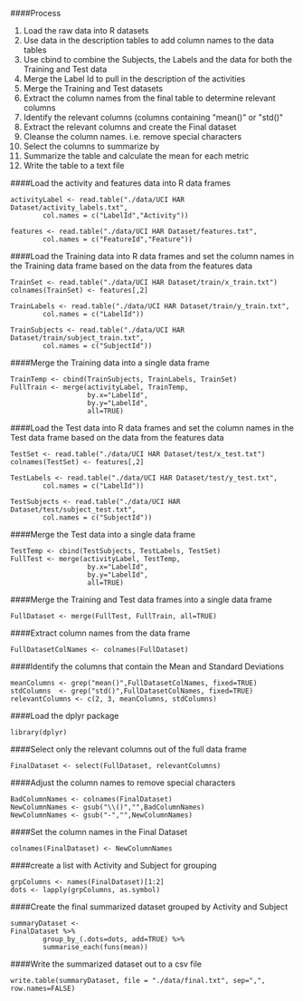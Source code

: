 ####Process
1.  Load the raw data into R datasets
2.  Use data in the description tables to add column names to the data tables
3.  Use cbind to combine the Subjects, the Labels and the data for both the Training and Test data
4.  Merge the Label Id to pull in the description of the activities
5.  Merge the Training and Test datasets
6.  Extract the column names from the final table to determine relevant columns
7.  Identify the relevant columns (columns containing "mean()" or "std()"
8.  Extract the relevant columns and create the Final dataset
9.  Cleanse the column names.  i.e. remove special characters
10.  Select the columns to summarize by
11.  Summarize the table and calculate the mean for each metric
12.  Write the table to a text file

####Load the activity and features data into R data frames

```
activityLabel <- read.table("./data/UCI HAR Dataset/activity_labels.txt",
        col.names = c("LabelId","Activity"))

features <- read.table("./data/UCI HAR Dataset/features.txt",
        col.names = c("FeatureId","Feature"))
```

####Load the Training data into R data frames and set the column names in the Training data frame based on the data from the features data

```
TrainSet <- read.table("./data/UCI HAR Dataset/train/x_train.txt")
colnames(TrainSet) <- features[,2]

TrainLabels <- read.table("./data/UCI HAR Dataset/train/y_train.txt",
        col.names = c("LabelId"))

TrainSubjects <- read.table("./data/UCI HAR Dataset/train/subject_train.txt",
        col.names = c("SubjectId"))
```

####Merge the Training data into a single data frame

```
TrainTemp <- cbind(TrainSubjects, TrainLabels, TrainSet)
FullTrain <- merge(activityLabel, TrainTemp, 
                   by.x="LabelId", 
                   by.y="LabelId", 
                   all=TRUE)
```

####Load the Test data into R data frames and set the column names in the Test data frame based on the data from the features data

```
TestSet <- read.table("./data/UCI HAR Dataset/test/x_test.txt")
colnames(TestSet) <- features[,2]

TestLabels <- read.table("./data/UCI HAR Dataset/test/y_test.txt",
        col.names = c("LabelId"))

TestSubjects <- read.table("./data/UCI HAR Dataset/test/subject_test.txt",
        col.names = c("SubjectId"))
```

####Merge the Test data into a single data frame

```
TestTemp <- cbind(TestSubjects, TestLabels, TestSet)
FullTest <- merge(activityLabel, TestTemp, 
                   by.x="LabelId", 
                   by.y="LabelId", 
                   all=TRUE)
```

####Merge the Training and Test data frames into a single data frame

```
FullDataset <- merge(FullTest, FullTrain, all=TRUE)
```

####Extract column names from the data frame

```
FullDatasetColNames <- colnames(FullDataset)
```

####Identify the columns that contain the Mean and Standard Deviations

```
meanColumns <- grep("mean()",FullDatasetColNames, fixed=TRUE)
stdColumns  <- grep("std()",FullDatasetColNames, fixed=TRUE)
relevantColumns <- c(2, 3, meanColumns, stdColumns)
```

####Load the dplyr package

```
library(dplyr)
```

####Select only the relevant columns out of the full data frame

```
FinalDataset <- select(FullDataset, relevantColumns)
```

####Adjust the column names to remove special characters

```
BadColumnNames <- colnames(FinalDataset)
NewColumnNames <- gsub("\\()","",BadColumnNames)
NewColumnNames <- gsub("-","",NewColumnNames)
```

####Set the column names in the Final Dataset

```
colnames(FinalDataset) <- NewColumnNames
```

####create a list with Activity and Subject for grouping

```
grpColumns <- names(FinalDataset)[1:2]
dots <- lapply(grpColumns, as.symbol)
```

####Create the final summarized dataset grouped by Activity and Subject

```
summaryDataset <-
FinalDataset %>%
        group_by_(.dots=dots, add=TRUE) %>%
        summarise_each(funs(mean))
```

####Write the summarized dataset out to a csv file

```
write.table(summaryDataset, file = "./data/final.txt", sep=",", row.names=FALSE)
```
